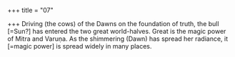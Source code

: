 +++
title = "07"

+++
Driving (the cows) of the Dawns on the foundation of truth, the bull  [=Sun?] has entered the two great world-halves.
Great is the magic power of Mitra and Varuṇa. As the shimmering
(Dawn) has spread her radiance, it [=magic power] is spread widely in  many places.